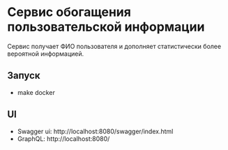 # Сервис обогащения пользовательской информации

Сервис получает ФИО пользователя и дополняет статистически более вероятной информацией.

## Запуск
* make docker

## UI
* Swagger ui: http://localhost:8080/swagger/index.html
* GraphQL: http://localhost:8080/